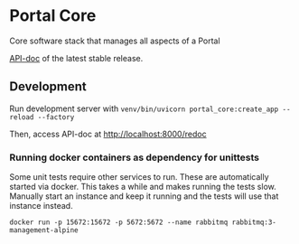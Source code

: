 # Portal Core

Core software stack that manages all aspects of a Portal

[API-doc](https://ptl.gitlab.io/portal_core/) of the latest stable release.

## Development

Run development server with `venv/bin/uvicorn portal_core:create_app --reload --factory`

Then, access API-doc at [http://localhost:8000/redoc](http://localhost:8000/redoc)

### Running docker containers as dependency for unittests

Some unit tests require other services to run. These are automatically started via docker. This takes a while and makes running the tests slow. Manually start an instance and keep it running and the tests will use that instance instead.

```shell
docker run -p 15672:15672 -p 5672:5672 --name rabbitmq rabbitmq:3-management-alpine
```
